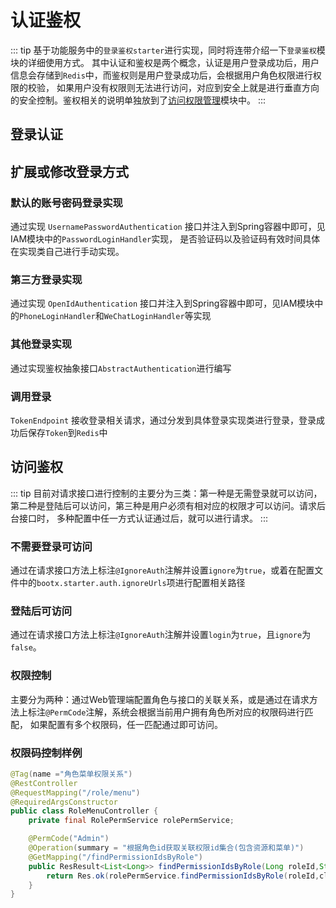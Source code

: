# 认证鉴权
::: tip 
基于功能服务中的`登录鉴权starter`进行实现，同时将连带介绍一下`登录鉴权`模块的详细使用方式。
其中认证和鉴权是两个概念，认证是用户登录成功后，用户信息会存储到`Redis`中，而鉴权则是用户登录成功后，会根据用户角色权限进行权限的校验，
如果用户没有权限则无法进行访问，对应到安全上就是进行垂直方向的安全控制。鉴权相关的说明单独放到了[访问权限管理](./访问权限管理.md)模块中。
:::
## 登录认证


## 扩展或修改登录方式
### 默认的账号密码登录实现
通过实现 `UsernamePasswordAuthentication` 接口并注入到Spring容器中即可，见IAM模块中的`PasswordLoginHandler`实现，
是否验证码以及验证码有效时间具体在实现类自己进行手动实现。
### 第三方登录实现
通过实现 `OpenIdAuthentication` 接口并注入到Spring容器中即可，见IAM模块中的`PhoneLoginHandler`和`WeChatLoginHandler`等实现
### 其他登录实现
通过实现鉴权抽象接口`AbstractAuthentication`进行编写
### 调用登录
`TokenEndpoint` 接收登录相关请求，通过分发到具体登录实现类进行登录，登录成功后保存`Token`到`Redis`中

## 访问鉴权
::: tip
目前对请求接口进行控制的主要分为三类：第一种是无需登录就可以访问，第二种是登陆后可以访问，第三种是用户必须有相对应的权限才可以访问。请求后台接口时，
多种配置中任一方式认证通过后，就可以进行请求。
:::
### 不需要登录可访问
通过在请求接口方法上标注`@IgnoreAuth`注解并设置`ignore`为`true`，或着在配置文件中的`bootx.starter.auth.ignoreUrls`项进行配置相关路径
### 登陆后可访问
通过在请求接口方法上标注`@IgnoreAuth`注解并设置`login`为`true`，且`ignore`为`false`。
### 权限控制
主要分为两种：通过Web管理端配置角色与接口的关联关系，或是通过在请求方法上标注`@PermCode`注解，系统会根据当前用户拥有角色所对应的权限码进行匹配，
如果配置有多个权限码，任一匹配通过即可访问。

### 权限码控制样例
```java
@Tag(name ="角色菜单权限关系")
@RestController
@RequestMapping("/role/menu")
@RequiredArgsConstructor
public class RoleMenuController {
    private final RolePermService rolePermService;

    @PermCode("Admin")
    @Operation(summary = "根据角色id获取关联权限id集合(包含资源和菜单)")
    @GetMapping("/findPermissionIdsByRole")
    public ResResult<List<Long>> findPermissionIdsByRole(Long roleId,String clientCode){
        return Res.ok(rolePermService.findPermissionIdsByRole(roleId,clientCode));
    }
}
```

